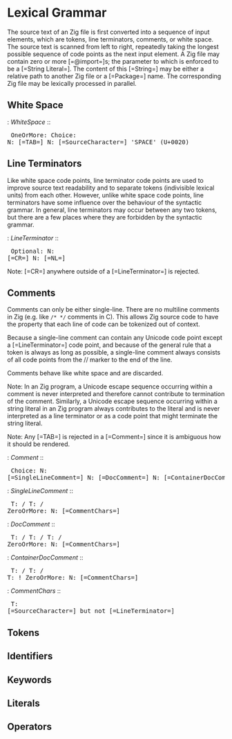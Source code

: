 # Lexical Grammar

The source text of an Zig file is first converted into a sequence of input elements, which are tokens, line terminators, comments, or white space. The source text is scanned from left to right, repeatedly taking the longest possible sequence of code points as the next input element. A Zig file may contain zero or more [=@import=]s; the parameter to which is enforced to be a [=String Literal=]. The content of this [=String=] may be either a relative path to another Zig file or a [=Package=] name. The corresponding Zig file may be lexically processed in parallel.

## White Space

: <dfn>WhiteSpace</dfn>
::
    <pre class='railroad'>
    OneOrMore:
        Choice:
            N: [=TAB=]
            N: [=SourceCharacter=] 'SPACE' (U+0020)
    </pre>

## Line Terminators

Like white space code points, line terminator code points are used to improve source text readability and to separate tokens (indivisible lexical units) from each other. However, unlike white space code points, line terminators have some influence over the behaviour of the syntactic grammar. In general, line terminators may occur between any two tokens, but there are a few places where they are forbidden by the syntactic grammar.

: <dfn>LineTerminator</dfn>
::
    <pre class='railroad'>
    Optional:
        N: [=CR=]
    N: [=NL=]
    </pre>

Note: [=CR=] anywhere outside of a [=LineTerminator=] is rejected.

## Comments

Comments can only be either single-line. There are no multiline comments in Zig (e.g. like `/* */` comments in C). This allows Zig source code to have the property that each line of code can be tokenized out of context.

Because a single-line comment can contain any Unicode code point except a [=LineTerminator=] code point, and because of the general rule that a token is always as long as possible, a single-line comment always consists of all code points from the // marker to the end of the line.

Comments behave like white space and are discarded.

Note: In an Zig program, a Unicode escape sequence occurring within a comment is never interpreted and therefore cannot contribute to termination of the comment. Similarly, a Unicode escape sequence occurring within a string literal in an Zig program always contributes to the literal and is never interpreted as a line terminator or as a code point that might terminate the string literal.

Note: Any [=TAB=] is rejected in a [=Comment=] since it is ambiguous how it should be rendered.

: <dfn>Comment</dfn>
::
    <pre class='railroad'>
    Choice:
        N: [=SingleLineComment=]
        N: [=DocComment=]
        N: [=ContainerDocComment=]
    </pre>

: <dfn>SingleLineComment</dfn>
::
    <pre class='railroad'>
    T: /
    T: /
    ZeroOrMore:
        N: [=CommentChars=]
    </pre>

: <dfn>DocComment</dfn>
::
    <pre class='railroad'>
    T: /
    T: /
    T: /
    ZeroOrMore:
        N: [=CommentChars=]
    </pre>

: <dfn>ContainerDocComment</dfn>
::
    <pre class='railroad'>
    T: /
    T: /
    T: !
    ZeroOrMore:
        N: [=CommentChars=]
    </pre>

: <dfn>CommentChars</dfn>
::
    <pre class='railroad'>
    T: [=SourceCharacter=] but not [=LineTerminator=]
    </pre>

## Tokens

## Identifiers

## Keywords

## Literals

## Operators
